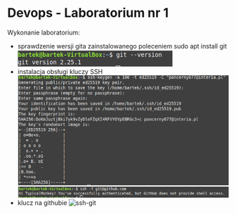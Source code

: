 # Devops - Laboratorium nr 1

Wykonanie laboratorium:
- sprawdzenie wersji gita zainstalowanego poleceniem sudo apt install git
![git-version](./git_version.png)
- instalacja obsługi kluczy SSH
![ssh-keygen](./ssh1.png)
![ssh -T](./ssh2.png)
- klucz na githubie
![ssh-git](./git-ssh.png)
